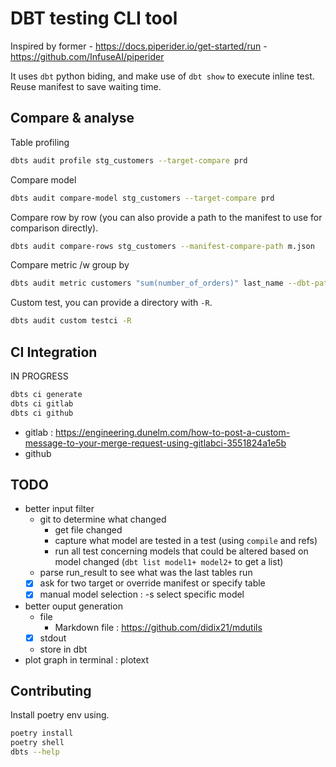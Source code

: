 # DBT testing CLI tool
Inspired by former
    - https://docs.piperider.io/get-started/run
    - https://github.com/InfuseAI/piperider

It uses `dbt` python biding, and make use of `dbt show` to execute inline test.
Reuse manifest to save waiting time.

## Compare & analyse

Table profiling

```sh
dbts audit profile stg_customers --target-compare prd
```

Compare model

```sh
dbts audit compare-model stg_customers --target-compare prd
```

Compare row by row (you can also provide a path to the manifest to use for comparison directly).

```sh
dbts audit compare-rows stg_customers --manifest-compare-path m.json
```

Compare metric /w group by 

```sh
dbts audit metric customers "sum(number_of_orders)" last_name --dbt-path jaffle_shop --target-compare prd
```

Custom test, you can provide a directory with `-R`.
```sh
dbts audit custom testci -R 
```

## CI Integration

IN PROGRESS

```sh
dbts ci generate
dbts ci gitlab
dbts ci github
```
- gitlab : https://engineering.dunelm.com/how-to-post-a-custom-message-to-your-merge-request-using-gitlabci-3551824a1e5b
- github

## TODO
- better input filter 
    - git to determine what changed
        - get file changed
        - capture what model are tested in a test (using `compile` and refs)
        - run all test concerning models that could be altered based on model changed (`dbt list model1+ model2+` to get a list)
    - parse run_result to see what was the last tables run
    - [x] ask for two target or override manifest or specify table
    - [x] manual model selection : -s select specific model

- better ouput generation
    - file
        - Markdown file : https://github.com/didix21/mdutils
    - [x] stdout
    - store in dbt
- plot graph in terminal : plotext

## Contributing

Install poetry env using.

```bash
poetry install
poetry shell
dbts --help
```

